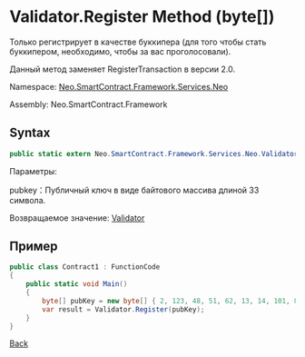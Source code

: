 # Validator.Register Method (byte[])

Только регистрирует в качестве буккипера (для того чтобы стать буккипером, необходимо, чтобы за вас проголосовали).

Данный метод заменяет RegisterTransaction в версии 2.0.

Namespace: [Neo.SmartContract.Framework.Services.Neo](../../neo.md)

Assembly: Neo.SmartContract.Framework

## Syntax

```c#
public static extern Neo.SmartContract.Framework.Services.Neo.Validator Register(byte[] pubkey)
```

Параметры:

pubkey：Публичный ключ в виде байтового массива длиной 33 символа.

Возвращаемое значение: [Validator](../Validator.md)

## Пример

```c#
public class Contract1 : FunctionCode
{
    public static void Main()
    {
        byte[] pubKey = new byte[] { 2, 123, 48, 51, 62, 13, 14, 101, 82, 174, 109, 29, 169, 249, 64, 159, 85, 30, 53, 238, 151, 25, 48, 94, 148, 93, 196, 220, 186, 153, 132, 86, 202 };
        var result = Validator.Register(pubKey);
    }
}
```



[Back](../Validator.md)